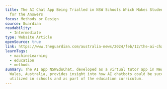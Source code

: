 ```yaml
---
title: The AI Chat App Being Trialled in NSW Schools Which Makes Students Work
  for the Answers
focus: Methods or Design
source: Guardian
readability:
  - Intermediate
type: Website Article
openSource: true
link: https://www.theguardian.com/australia-news/2024/feb/12/the-ai-chat-app-being-trialled-in-nsw-schools-which-makes-students-work-for-the-answers
learnTags:
  - machineLearning
  - education
  - methods
summary: The AI app NSWEduChat, developed as a virtual tutor app in New South
  Wales, Australia, provides insight into how AI chatbots could be successfully
  utilized in schools and as part of the education curriculum.
---
```

